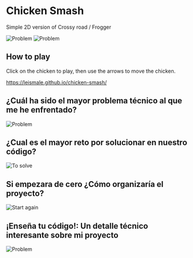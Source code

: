 # Chicken Smash

Simple 2D version of Crossy road / Frogger

![Problem](/images/crossyRoad.gif)
![Problem](/images/frogger.gif)

## How to play

Click on the chicken to play, then use the arrows to move the chicken.

https://leismale.github.io/chicken-smash/



## ¿Cuál ha sido el mayor problema técnico al que me he enfrentado?
![Problem](/images/biggestProblem.png)

## ¿Cual es el mayor reto por solucionar en nuestro código?
![To solve](/images/toSolve.png)

## Si empezara de cero ¿Cómo organizaría el proyecto?
![Start again](/images/startAgain.png)

## ¡Enseña tu código!: Un detalle técnico interesante sobre mi proyecto
![Problem](/images/biggestProblem.png)